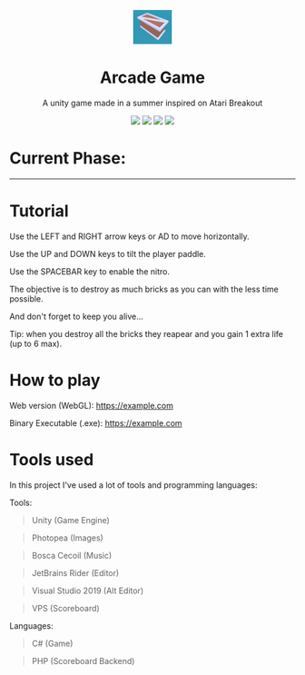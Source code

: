 <p align="center"><a href="#"><img src="Arcade/Assets/Images/icon.png" alt="Hat" height="60"/></a></p>
<h1 align="center">Arcade Game</h1>
<p align="center">A unity game made in a summer inspired on Atari Breakout</p>
<p align="center">
	<img src="https://img.shields.io/github/v/release/EncryptEx/Arcade"/>
	<img src="https://img.shields.io/github/repo-size/EncryptEx/Arcade"/>
	<img src="https://img.shields.io/github/languages/top/EncryptEx/Arcade"/>
	<img src="https://img.shields.io/github/last-commit/EncryptEx/Arcade"/>
</p>

# Current Phase:
****

# Tutorial
Use the LEFT and RIGHT arrow keys or AD to move horizontally. 

Use the UP and DOWN keys to tilt the player paddle. 

Use the SPACEBAR key to enable the nitro.

The objective is to destroy as much bricks as you can with the less time possible. 

And don't forget to keep you alive... 

Tip: when you destroy all the bricks they reapear and you gain 1 extra life (up to 6 max).


# How to play
Web version (WebGL): https://example.com

Binary Executable (.exe): https://example.com


# Tools used
In this project I've used a lot of tools and programming languages:

Tools:
> Unity (Game Engine)

> Photopea (Images)

> Bosca Cecoil (Music)

> JetBrains Rider (Editor)

> Visual Studio 2019 (Alt Editor)

> VPS (Scoreboard)


Languages:
> C# (Game)

> PHP (Scoreboard Backend)

